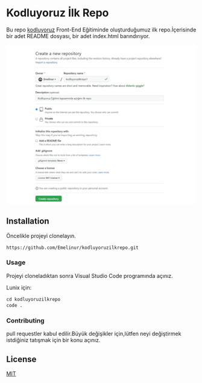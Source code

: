 # Kodluyoruz İlk Repo
Bu repo [kodluyoruz](https://kodluyoruz.org/) Front-End Eğitiminde oluşturduğumuz ilk repo.İçerisinde bir adet README dosyası, bir adet index.html barındırıyor.

![kodluyoruzilkrepo resmi](kodluyoruzilkrepo.jpg)

## Installation
Öncelikle projeyi clonelayın.

```
https://github.com/Emelinur/kodluyoruzilkrepo.git
```

### Usage
Projeyi cloneladıktan sonra Visual Studio Code programında açınız.

Lunix için:

```
cd kodluyoruzilkrepo
code .
```
### Contributing
pull requestler kabul edilir.Büyük değişikler için,lütfen neyi değiştirmek istdiğiniz tatışmak için bir konu açınız.

## License
[MIT](https://choosealicense.com/licenses/mit/)

